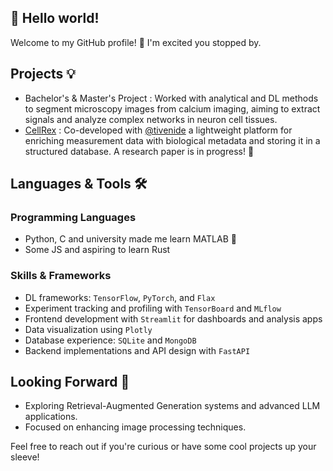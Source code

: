 ## 👋 Hello world!
Welcome to my GitHub profile! 🚀 I'm excited you stopped by.

## Projects 💡
- Bachelor's & Master's Project : Worked with analytical and DL methods to segment microscopy images from calcium imaging, aiming to extract signals and analyze complex networks in neuron cell tissues.
- [CellRex](https://github.com/cellrex/cellrex) : Co-developed with [@tivenide](https://github.com/tivenide) a lightweight platform for enriching measurement data with biological metadata and storing it in a structured database. A research paper is in progress! 📄

## Languages & Tools 🛠️
### Programming Languages
- Python, C and university made me learn MATLAB 🤯
- Some JS and aspiring to learn Rust

### Skills & Frameworks
- DL frameworks: `TensorFlow`, `PyTorch`, and `Flax`
- Experiment tracking and profiling with `TensorBoard` and `MLflow`
- Frontend development with `Streamlit` for dashboards and analysis apps
- Data visualization using `Plotly`
- Database experience: `SQLite` and `MongoDB`
- Backend implementations and API design with `FastAPI`

## Looking Forward 🌟

- Exploring Retrieval-Augmented Generation systems and advanced LLM applications.
- Focused on enhancing image processing techniques.

Feel free to reach out if you're curious or have some cool projects up your sleeve!